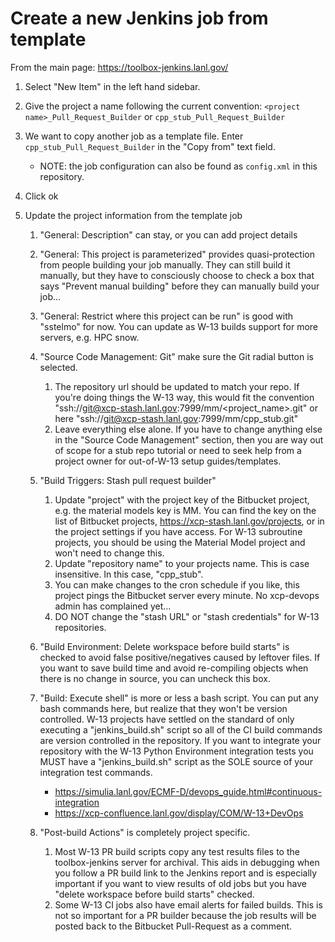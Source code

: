 # Create a new Jenkins job from template

From the main page: https://toolbox-jenkins.lanl.gov/

1. Select "New Item" in the left hand sidebar.
2. Give the project a name following the current convention: ``<project name>_Pull_Request_Builder`` or
   ``cpp_stub_Pull_Request_Builder``
3. We want to copy another job as a template file. Enter ``cpp_stub_Pull_Request_Builder`` in the "Copy from" text field.

   * NOTE: the job configuration can also be found as ``config.xml`` in this
     repository.

4. Click ok
5. Update the project information from the template job

   1. "General: Description" can stay, or you can add project details
   2. "General: This project is parameterized" provides quasi-protection
      from people building your job manually. They can still build it manually, but
      they have to consciously choose to check a box that says "Prevent manual
      building" before they can manually build your job...
   3. "General: Restrict where this project can be run" is good with "sstelmo"
      for now. You can update as W-13 builds support for more servers, e.g. HPC snow.
   4. "Source Code Management: Git" make sure the Git radial button is
      selected.

      1. The repository url should be updated to match your repo. If you're
         doing things the W-13 way, this would fit the convention
         "ssh://git@xcp-stash.lanl.gov:7999/mm/<project_name>.git" or here
         "ssh://git@xcp-stash.lanl.gov:7999/mm/cpp_stub.git"
      2. Leave everything else alone. If you have to change anything else in
         the "Source Code Management" section, then you are way out of scope for a stub
         repo tutorial or need to seek help from a project owner for out-of-W-13 setup
         guides/templates.
   5. "Build Triggers: Stash pull request builder"

      1. Update "project" with the project key of the Bitbucket project, e.g.
         the material models key is MM. You can find the key on the list of Bitbucket
         projects, https://xcp-stash.lanl.gov/projects, or in the project settings if you
         have access. For W-13 subroutine projects, you should be using the Material
         Model project and won't need to change this.
       2. Update "repository name" to your projects name. This is case
          insensitive. In this case, "cpp_stub".
       3. You can make changes to the cron schedule if you like, this project
          pings the Bitbucket server every minute. No xcp-devops admin has complained
          yet...
       4. DO NOT change the "stash URL" or "stash credentials" for W-13
          repositories.

   6. "Build Environment: Delete workspace before build starts" is checked to
      avoid false positive/negatives caused by leftover files. If you want to save
      build time and avoid re-compiling objects when there is no change in source, you
      can uncheck this box.
   7. "Build: Execute shell" is more or less a bash script. You can put any
      bash commands here, but realize that they won't be version controlled. W-13
      projects have settled on the standard of only executing a "jenkins_build.sh"
      script so all of the CI build commands are version controlled in the repository.
      If you want to integrate your repository with the W-13 Python Environment
      integration tests you MUST have a "jenkins_build.sh" script as the SOLE source
      of your integration test commands.

      * https://simulia.lanl.gov/ECMF-D/devops_guide.html#continuous-integration
      * https://xcp-confluence.lanl.gov/display/COM/W-13+DevOps

   8. "Post-build Actions" is completely project specific.

      1. Most W-13 PR build scripts copy any test results files to the
         toolbox-jenkins server for archival. This aids in debugging when you follow a PR
         build link to the Jenkins report and is especially important if you want to view
         results of old jobs but you have "delete workspace before build starts" checked.
      2. Some W-13 CI jobs also have email alerts for failed builds. This is
         not so important for a PR builder because the job results will be posted back to
         the Bitbucket Pull-Request as a comment.
